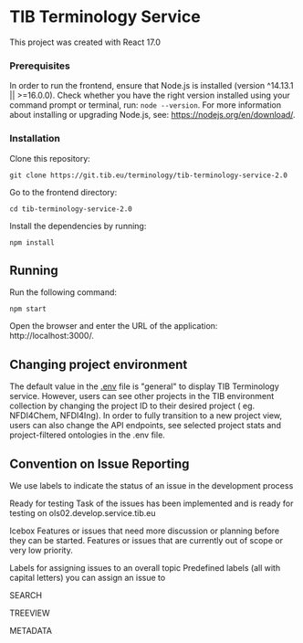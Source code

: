 # TIB Terminology Service

This project was created with React 17.0

### Prerequisites

In order to run the frontend, ensure that Node.js is installed (version ^14.13.1 || >=16.0.0). Check whether you have the right version installed using your command prompt or terminal, run: `node --version`. For more information about installing or upgrading Node.js, see: https://nodejs.org/en/download/.

### Installation

Clone this repository:

    git clone https://git.tib.eu/terminology/tib-terminology-service-2.0

Go to the frontend directory:

    cd tib-terminology-service-2.0

Install the dependencies by running:

    npm install

## Running

Run the following command:

    npm start 

Open the browser and enter the URL of the application: http://localhost:3000/.

## Changing project environment

The default value in the [.env](https://git.tib.eu/terminology/tib-terminology-service-2.0/-/blob/master/.env) file is "general" to display TIB Terminology service. However, users can see other projects in the TIB environment collection by changing the project ID to their desired project ( eg. NFDI4Chem, NFDI4Ing). In order to fully transition to a new project view, users can also change the API endpoints, see selected project stats and project-filtered ontologies in the .env file.


## Convention on Issue Reporting
We use labels to indicate the status of an issue in the development process

Ready for testing
Task of the issues has been implemented and is ready for testing on ols02.develop.service.tib.eu

Icebox
Features or issues that need more discussion or planning before they can be started. Features or issues that are currently out of scope or very low priority.

Labels for assigning issues to an overall topic
Predefined labels (all with capital letters) you can assign an issue to

SEARCH

TREEVIEW

METADATA





